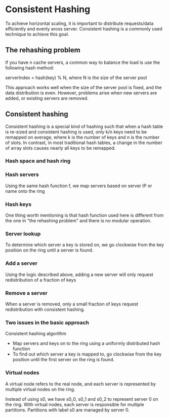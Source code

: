 # Consistent Hashing

To achieve horizontal scaling, it is important to distribute requests/data efficiently and evenly aross server. Consistent hashing is a commonly used technique to achieve this goal.

## The rehashing problem

If you have n cache servers, a common way to balance the load is use the following hash method:

serverIndex = hash(key) % N, where N is the size of the server pool

This approach works well when the size of the server pool is fixed, and the data distribution is even. However, problems arise when new servers are added, or existing servers are removed.

## Consistent hashing

Consistent hashing is a special kind of hashing such that when a hash table is re-sized and consistent hashing is used, only k/n keys need to be remapped on average, where k is the number of keys and n is the number of slots. In contrast, in most traditional hash tables, a change in the number of array slots causes nearly all keys to be remapped.

### Hash space and hash ring

### Hash servers

Using the same hash function f, we map servers based on server IP or name onto the ring

### Hash keys

One thing worth mentioning is that hash function used here is different from the one in "the rehashing problem" and there is no modular operation.

### Server lookup

To determine which server a key is stored on, we go clockwise from the key position on the ring until a server is found.

### Add a server

Using the logic described above, adding a new server will only request redistribution of a fraction of keys

### Remove a server

When a server is removed, only a small fraction of keys request redistribution with consistent hashing.

### Two issues in the basic approach

Consistent hashing algorithm

- Map servers and keys on to the ring using a uniformly distributed hash function 
- To find out which server a key is mapped to, go clockwise from the key position until the first server on the ring is found.

### Virtual nodes

A virtual node refers to the real node, and each server is represented by multiple virtual nodes on the ring. 

Instead of using s0, we have s0_0, s0_1 and s0_2 to represent server 0 on the ring. With virtual nodes, each server is responsible for multiple partitions. Partitions with label s0 are managed by server 0. 